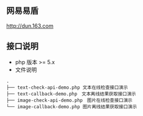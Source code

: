 ## 网易易盾
http://dun.163.com
## 接口说明
- php 版本 >= 5.x
- 文件说明

```
.
├── text-check-api-demo.php 文本在线检查接口演示
├── text-callback-demo.php　文本离线结果获取接口演示
├── image-check-api-demo.php　图片在线检查接口演示
└── image-callback-demo.php 图片离线结果获取接口演示
```
